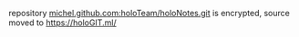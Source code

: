 repository <michel.github.com:holoTeam/holoNotes.git> is encrypted, source moved to <https://holoGIT.ml/>
